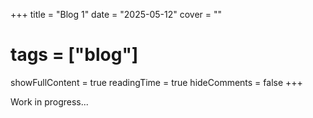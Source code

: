 +++
title = "Blog 1"
date = "2025-05-12"
cover = ""
# tags = ["blog"]
showFullContent = true
readingTime = true
hideComments = false
+++

Work in progress...
